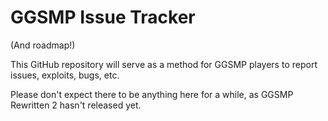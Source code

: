 # GGSMP Issue Tracker
(And roadmap!)

This GitHub repository will serve as a method for GGSMP players to report issues, exploits, bugs, etc.

Please don't expect there to be anything here for a while, as GGSMP Rewritten 2 hasn't released yet.

